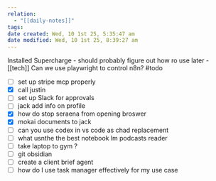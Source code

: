```yaml
---
relation:
  - "[[daily-notes]]"
tags:
date created: Wed, 10 1st 25, 5:35:47 am
date modified: Wed, 10 1st 25, 8:39:27 am
---
```


Installed Supercharge - should probably figure out how ro use later - [[tech]]
Can we use playwright to control n8n?
#todo
- [ ] set up stripe mcp properly
- [x] call justin
- [ ] set up Slack for approvals
- [ ] jack add info on profile
- [x] how do stop seraena from opening broswer
- [x] mokai documents to jack
- [ ] can you use codex in vs code as chad replacement
- [ ] what usnthe the best notebook lm podcasts reader
- [ ] take laptop to gym ?
- [ ] git obsidian
- [ ] create a client brief agent
- [ ] how do I use task manager effectively for my use case
